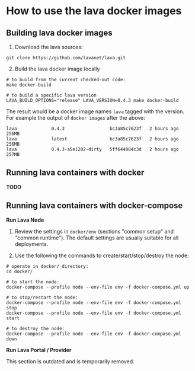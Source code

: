 # How to use the lava docker images

## Building lava docker images

1. Download the lava sources:
  ```
  git clone https://github.com/lavanet/lava.git
  ```

2. Build the lava docker image locally
  ```
  # to build from the current checked-out code:
  make docker-build

  # to build a specific lava version
  LAVA_BUILD_OPTIONS="release" LAVA_VERSION=0.4.3 make docker-build
  ```

  The result would be a docker image names `lava` tagged with the version.
  For example the output of `docker images` after the above:
  ```
  lava             0.4.3                 bc3a85c7623f   2 hours ago      256MB
  lava             latest                bc3a85c7623f   2 hours ago      256MB
  lava             0.4.3-a5e1202-dirty   5ff644084c3d   2 hours ago      257MB
  ```

## Running lava containers with docker

**TODO**

## Running lava containers with docker-compose

**Run Lava Node**

1. Review the settings in `docker/env` (sections "common setup" and "common
runtime"). The default settings are usually suitable for all deployments.

2. Use the following the commands to create/start/stop/destroy the node:
  ```
  # operate in docker/ directory:
  cd docker/

  # to start the node:
  docker-compose --profile node --env-file env -f docker-compose.yml up

  # to stop/restart the node:
  docker-compose --profile node --env-file env -f docker-compose.yml stop
  docker-compose --profile node --env-file env -f docker-compose.yml start

  # to destroy the node:
  docker-compose --profile node --env-file env -f docker-compose.yml down
  ```

**Run Lava Portal / Provider**

This section is outdated and is temporarily removed.

<!--
1. Create a lava user and fund it.
  ```
  export LAVA_HOME='.lava'
  export LAVA_USER='my-user'

  # create a new user, and then show its address
  build/lavad keys add $LAVA_USER --home $LAVA_HOME --keyring-backend test
  build/lavad keys list --home $LAVA_HOME --keyring-backend test list

  LAVA_ADDR=$(lavad keys show "${LAVA_USER}" --home $LAVA_HOME --keyring-backend test | \
      grep address | awk '{print $2}')

  # fund the new user: see https://docs.lavanet.xyz/faucet

  # verify the user has funds
  build/lavad query bank balances $LAVA_ADDR --home $LAVA_HOME --denom ulava \
      --node http://public-rpc.lavanet.xyz:80/rpc/
  ```

2. Review the settings in `docker/env`. Fill in all the mandatory values
for the 'portal' / 'provider' role.

3. Use the following the commands to create/start/stop/destroy the node (for
'provider' replace the role 'portal' with 'provider'):
  ```
  # operate in docker/ directory:
  cd docker/

  # to start the portal/provider:
  docker-compose --profile portal --env-file env -f docker-compose.yml up

  # to stop/start the portal/provider:
  docker-compose --profile portal --env-file env -f docker-compose.yml stop
  docker-compose --profile portal --env-file env -f docker-compose.yml start

  # to destroy the portal/provider:
  docker-compose --profile portal --env-file env -f docker-compose.yml down
  ```
-->
